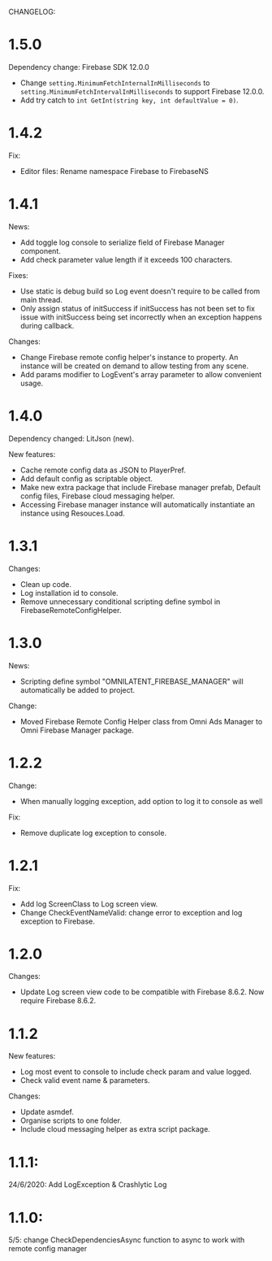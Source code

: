 CHANGELOG:

# 1.5.0
Dependency change: Firebase SDK 12.0.0
- Change `setting.MinimumFetchInternalInMilliseconds` to `setting.MinimumFetchIntervalInMilliseconds` to support Firebase 12.0.0.
- Add try catch to `int GetInt(string key, int defaultValue = 0)`.

# 1.4.2
Fix:
- Editor files: Rename namespace Firebase to FirebaseNS

# 1.4.1

News:
- Add toggle log console to serialize field of Firebase Manager component.
- Add check parameter value length if it exceeds 100 characters.

Fixes:
- Use static is debug build so Log event doesn't require to be called from main thread.
- Only assign status of initSuccess if initSuccess has not been set to fix issue with initSuccess being set incorrectly when an exception happens during callback.

Changes:
- Change Firebase remote config helper's instance to property. An instance will be created on demand to allow testing from any scene.
- Add params modifier to LogEvent's array parameter to allow convenient usage.

# 1.4.0

Dependency changed: LitJson (new).

New features:
- Cache remote config data as JSON to PlayerPref.
- Add default config as scriptable object.
- Make new extra package that include Firebase manager prefab, Default config files, Firebase cloud messaging helper.
- Accessing Firebase manager instance will automatically instantiate an instance using Resouces.Load.

# 1.3.1
Changes:
- Clean up code. 
- Log installation id to console.
- Remove unnecessary conditional scripting define symbol in FirebaseRemoteConfigHelper.

# 1.3.0
News:
- Scripting define symbol "OMNILATENT_FIREBASE_MANAGER" will automatically be added to project.

Change:
- Moved Firebase Remote Config Helper class from Omni Ads Manager to Omni Firebase Manager package.

# 1.2.2
Change:
- When manually logging exception, add option to log it to console as well

Fix:
- Remove duplicate log exception to console.

# 1.2.1
Fix:
- Add log ScreenClass to Log screen view.
- Change CheckEventNameValid: change error to exception and log exception to Firebase.

# 1.2.0
Changes:
- Update Log screen view code to be compatible with Firebase 8.6.2.
Now require Firebase 8.6.2.

# 1.1.2
New features:
- Log most event to console to include check param and value logged.
- Check valid event name & parameters.

Changes:
- Update asmdef.
- Organise scripts to one folder.
- Include cloud messaging helper as extra script package.

# 1.1.1: 
24/6/2020: Add LogException & Crashlytic Log

# 1.1.0: 
5/5: change CheckDependenciesAsync function to async to work with remote config manager
